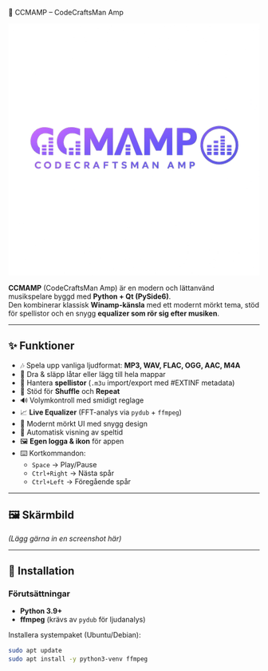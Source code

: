 🎵 CCMAMP – CodeCraftsMan Amp

![CCMAMP logo](assets/ccmamp_logo.png)

**CCMAMP** (CodeCraftsMan Amp) är en modern och lättanvänd musikspelare byggd med **Python + Qt (PySide6)**.  
Den kombinerar klassisk **Winamp-känsla** med ett modernt mörkt tema, stöd för spellistor och en snygg **equalizer som rör sig efter musiken**.

---

## ✨ Funktioner

- 🎶 Spela upp vanliga ljudformat: **MP3, WAV, FLAC, OGG, AAC, M4A**
- 📂 Dra & släpp låtar eller lägg till hela mappar
- 📝 Hantera **spellistor** (`.m3u` import/export med #EXTINF metadata)
- 🔁 Stöd för **Shuffle** och **Repeat**
- 🔊 Volymkontroll med smidigt reglage
- 📈 **Live Equalizer** (FFT-analys via `pydub` + `ffmpeg`)
- 🎨 Modernt mörkt UI med snygg design
- 💾 Automatisk visning av speltid
- 🖼 **Egen logga & ikon** för appen
- ⌨️ Kortkommandon:
  - `Space` → Play/Pause
  - `Ctrl+Right` → Nästa spår
  - `Ctrl+Left` → Föregående spår

---

## 🖼 Skärmbild

*(Lägg gärna in en screenshot här)*

---

## 🚀 Installation

### Förutsättningar
- **Python 3.9+**
- **ffmpeg** (krävs av `pydub` för ljudanalys)

Installera systempaket (Ubuntu/Debian):
```bash
sudo apt update
sudo apt install -y python3-venv ffmpeg
